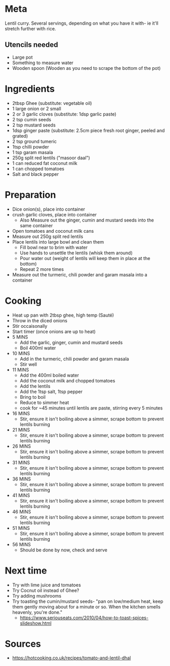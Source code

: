 Meta
====

Lentil curry. Several servings, depending on what you have it with- ie it'll stretch further with rice.

Utencils needed
---------------

* Large pot
* Something to measure water
* Wooden spoon (Wooden as you need to scrape the bottom of the pot)

Ingredients
===========

 * 2tbsp Ghee (substitute: vegetable oil)
 * 1 large onion or 2 small
 * 2 or 3 garlic cloves (substitute: 1dsp garlic paste)
 * 2 tsp cumin seeds
 * 2 tsp mustard seeds
 * 1dsp ginger paste (substitute: 2.5cm piece fresh root ginger, peeled and grated)
 * 2 tsp ground tumeric
 * 1tsp chilli powder
 * 1 tsp garam masala
 * 250g split red lentils ("masoor daal")
 * 1 can reduced fat coconut milk
 * 1 can chopped tomatoes
 * Salt and black pepper

 Preparation
===========

 * Dice onion(s), place into container
 * crush garlic cloves, place into container
   * Also Measure out the ginger, cumin and mustard seeds into the same container
 * Open tomatoes and coconut milk cans
 * Measure out 250g split red lentils
 * Place lentils into large bowl and clean them
   * Fill bowl near to brim with water
   * Use hands to unsettle the lentils (whisk them around)
   * Pour water out (weight of lentils will keep them in place at the bottom)
   * Repeat 2 more times
 * Measure out the turmeric, chili powder and garam masala into a container

Cooking
=======

 * Heat up pan with 2tbsp ghee, high temp (Sauté)
 * Throw in the diced onions
 * Stir occaisonally
 * Start timer (once onions are up to heat)
 * 5 MINS
   * Add the garlic, ginger, cumin and mustard seeds
   * Boil 400ml water
 * 10 MINS
   * Add in the turmeric, chili powder and garam masala
   * Stir well
 * 11 MINS
   * Add the 400ml boiled water
   * Add the coconut milk and chopped tomatoes
   * Add the lentils
   * Add the 1tsp salt, 1tsp pepper
   * Bring to boil
   * Reduce to simmer heat
   * cook for ~45 minutes until lentils are paste, stirring every 5 minutes
 * 16 MINS
   * Stir, ensure it isn't boiling above a simmer, scrape bottom to prevent lentils burning
 * 21 MINS
   * Stir, ensure it isn't boiling above a simmer, scrape bottom to prevent lentils burning
 * 26 MINS
   * Stir, ensure it isn't boiling above a simmer, scrape bottom to prevent lentils burning
 * 31 MINS
   * Stir, ensure it isn't boiling above a simmer, scrape bottom to prevent lentils burning
 * 36 MINS
   * Stir, ensure it isn't boiling above a simmer, scrape bottom to prevent lentils burning
 * 41 MINS
   * Stir, ensure it isn't boiling above a simmer, scrape bottom to prevent lentils burning
 * 46 MINS
   * Stir, ensure it isn't boiling above a simmer, scrape bottom to prevent lentils burning
 * 51 MINS
   * Stir, ensure it isn't boiling above a simmer, scrape bottom to prevent lentils burning
 * 56 MINS
   * Should be done by now, check and serve

Next time
=========

 * Try with lime juice and tomatoes
 * Try Cocnut oil instead of Ghee?
 * Try adding mushrooms
 * Try toasting the cumin/mustard seeds- "pan on low/medium heat, keep them gently moving about for a minute or so. When the kitchen smells heavenly, you're done."
   * https://www.seriouseats.com/2010/04/how-to-toast-spices-slideshow.html

Sources
=======

 * https://hotcooking.co.uk/recipes/tomato-and-lentil-dhal

